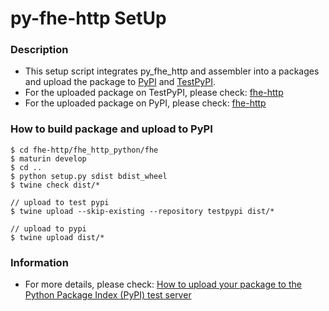 # py-fhe-http SetUp

### Description
- This setup script integrates py_fhe_http and assembler into a packages and upload the package to [PyPI](https://pypi.org/) and [TestPyPI](https://test.pypi.org/).
- For the uploaded package on TestPyPI, please check: [fhe-http](https://test.pypi.org/project/fhe-http/)
- For the uploaded package on PyPI, please check: [fhe-http](https://pypi.org/project/fhe-http/)

### How to build package and upload to PyPI
```shellscript=
$ cd fhe-http/fhe_http_python/fhe
$ maturin develop
$ cd ..
$ python setup.py sdist bdist_wheel
$ twine check dist/*

// upload to test pypi
$ twine upload --skip-existing --repository testpypi dist/*

// upload to pypi
$ twine upload dist/*
```

### Information
- For more details, please check: [How to upload your package to the Python Package Index (PyPI) test server](https://kynan.github.io/blog/2020/05/23/how-to-upload-your-package-to-the-python-package-index-pypi-test-server)

